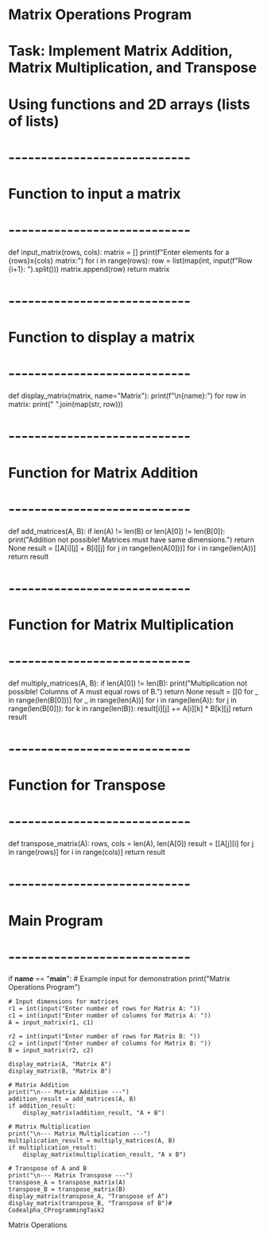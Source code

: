 # Matrix Operations Program
# Task: Implement Matrix Addition, Matrix Multiplication, and Transpose
# Using functions and 2D arrays (lists of lists)

# ----------------------------
# Function to input a matrix
# ----------------------------
def input_matrix(rows, cols):
    matrix = []
    print(f"Enter elements for a {rows}x{cols} matrix:")
    for i in range(rows):
        row = list(map(int, input(f"Row {i+1}: ").split()))
        matrix.append(row)
    return matrix


# ----------------------------
# Function to display a matrix
# ----------------------------
def display_matrix(matrix, name="Matrix"):
    print(f"\n{name}:")
    for row in matrix:
        print(" ".join(map(str, row)))


# ----------------------------
# Function for Matrix Addition
# ----------------------------
def add_matrices(A, B):
    if len(A) != len(B) or len(A[0]) != len(B[0]):
        print("Addition not possible! Matrices must have same dimensions.")
        return None
    result = [[A[i][j] + B[i][j] for j in range(len(A[0]))] for i in range(len(A))]
    return result


# ----------------------------
# Function for Matrix Multiplication
# ----------------------------
def multiply_matrices(A, B):
    if len(A[0]) != len(B):
        print("Multiplication not possible! Columns of A must equal rows of B.")
        return None
    result = [[0 for _ in range(len(B[0]))] for _ in range(len(A))]
    for i in range(len(A)):
        for j in range(len(B[0])):
            for k in range(len(B)):
                result[i][j] += A[i][k] * B[k][j]
    return result


# ----------------------------
# Function for Transpose
# ----------------------------
def transpose_matrix(A):
    rows, cols = len(A), len(A[0])
    result = [[A[j][i] for j in range(rows)] for i in range(cols)]
    return result


# ----------------------------
# Main Program
# ----------------------------
if __name__ == "__main__":
    # Example input for demonstration
    print("Matrix Operations Program")

    # Input dimensions for matrices
    r1 = int(input("Enter number of rows for Matrix A: "))
    c1 = int(input("Enter number of columns for Matrix A: "))
    A = input_matrix(r1, c1)

    r2 = int(input("Enter number of rows for Matrix B: "))
    c2 = int(input("Enter number of columns for Matrix B: "))
    B = input_matrix(r2, c2)

    display_matrix(A, "Matrix A")
    display_matrix(B, "Matrix B")

    # Matrix Addition
    print("\n--- Matrix Addition ---")
    addition_result = add_matrices(A, B)
    if addition_result:
        display_matrix(addition_result, "A + B")

    # Matrix Multiplication
    print("\n--- Matrix Multiplication ---")
    multiplication_result = multiply_matrices(A, B)
    if multiplication_result:
        display_matrix(multiplication_result, "A x B")

    # Transpose of A and B
    print("\n--- Matrix Transpose ---")
    transpose_A = transpose_matrix(A)
    transpose_B = transpose_matrix(B)
    display_matrix(transpose_A, "Transpose of A")
    display_matrix(transpose_B, "Transpose of B")# Codealpha_CProgrammingTask2
Matrix Operations
